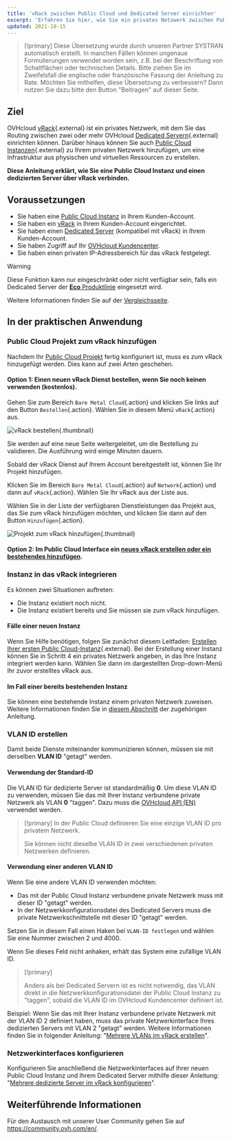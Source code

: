 ```yaml
---
title: 'vRack zwischen Public Cloud und Dedicated Server einrichten'
excerpt: 'Erfahren Sie hier, wie Sie ein privates Netzwerk zwischen Public Cloud Instanzen und Dedicated Servern einrichten'
updated: 2021-10-15
---
```


> [!primary]
> Diese Übersetzung wurde durch unseren Partner SYSTRAN automatisch erstellt. In manchen Fällen können ungenaue Formulierungen verwendet worden sein, z.B. bei der Beschriftung von Schaltflächen oder technischen Details. Bitte ziehen Sie im Zweifelsfall die englische oder französische Fassung der Anleitung zu Rate. Möchten Sie mithelfen, diese Übersetzung zu verbessern? Dann nutzen Sie dazu bitte den Button "Beitragen" auf dieser Seite.
>

## Ziel

OVHcloud [vRack](https://www.ovh.de/loesungen/vrack/){.external} ist ein privates Netzwerk, mit dem Sie das Routing zwischen zwei oder mehr OVHcloud [Dedicated Servern](https://www.ovh.de/dedicated_server/){.external} einrichten können. Darüber hinaus können Sie auch [Public Cloud Instanzen](https://www.ovh.de/public-cloud/instances/){.external} zu Ihrem privaten Netzwerk hinzufügen, um eine Infrastruktur aus physischen und virtuellen Ressourcen zu erstellen.

**Diese Anleitung erklärt, wie Sie eine Public Cloud Instanz und einen dedizierten Server über vRack verbinden.**

## Voraussetzungen

- Sie haben eine [Public Cloud Instanz](public-cloud-first-steps#schritt-3-instanz-erstellen.) in Ihrem Kunden-Account.
- Sie haben ein [vRack](https://www.ovh.de/loesungen/vrack/) in Ihrem Kunden-Account eingerichtet.
- Sie haben einen [Dedicated Server](https://www.ovhcloud.com/de/bare-metal/) (kompatibel mit vRack) in Ihrem Kunden-Account.
- Sie haben Zugriff auf Ihr [OVHcloud Kundencenter](https://www.ovh.com/auth/?action=gotomanager&from=https://www.ovh.de/&ovhSubsidiary=de).
- Sie haben einen privaten IP-Adressbereich für das vRack festgelegt.

> [!warning]
> Diese Funktion kann nur eingeschränkt oder nicht verfügbar sein, falls ein Dedicated Server der [**Eco** Produktlinie](https://eco.ovhcloud.com/de/about/) eingesetzt wird.
>
> Weitere Informationen finden Sie auf der [Vergleichsseite](https://eco.ovhcloud.com/de/compare/).

## In der praktischen Anwendung

### Public Cloud Projekt zum vRack hinzufügen

Nachdem Ihr [Public Cloud Projekt](create_a_public_cloud_project1.) fertig konfiguriert ist, muss es zum vRack hinzugefügt werden. Dies kann auf zwei Arten geschehen.

#### Option 1: Einen neuen vRack Dienst bestellen, wenn Sie noch keinen verwenden (kostenlos).

Gehen Sie zum Bereich `Bare Metal Cloud`{.action} und klicken Sie links auf den Button `Bestellen`{.action}. Wählen Sie in diesem Menü `vRack`{.action} aus.

![vRack bestellen](orderingvrack.png){.thumbnail}

Sie werden auf eine neue Seite weitergeleitet, um die Bestellung zu validieren. Die Ausführung wird einige Minuten dauern.

Sobald der vRack Dienst auf Ihrem Account bereitgestellt ist, können Sie Ihr Projekt hinzufügen.

Klicken Sie im Bereich `Bare Metal Cloud`{.action} auf `Network`{.action} und dann auf `vRack`{.action}. Wählen Sie Ihr vRack aus der Liste aus.

Wählen Sie in der Liste der verfügbaren Dienstleistungen das Projekt aus, das Sie zum vRack hinzufügen möchten, und klicken Sie dann auf den Button `Hinzufügen`{.action}.

![Projekt zum vRack hinzufügen](addprojectvrack.png){.thumbnail}

#### Option 2: Im Public Cloud Interface ein [neues vRack erstellen oder ein bestehendes hinzufügen](getting-started-07-creating-vrack#schritt-1-vrack-aktivieren-und-verwalten.).

### Instanz in das vRack integrieren

Es können zwei Situationen auftreten:

- Die Instanz existiert noch nicht.
- Die Instanz existiert bereits und Sie müssen sie zum vRack hinzufügen.

#### Fälle einer neuen Instanz

Wenn Sie Hilfe benötigen, folgen Sie zunächst diesem Leitfaden: [Erstellen Ihrer ersten Public Cloud-Instanz](public-cloud-first-steps#schritt-3-instanz-erstellen.){.external}. Bei der Erstellung einer Instanz können Sie in Schritt 4 ein privates Netzwerk angeben, in das Ihre Instanz integriert werden kann. Wählen Sie dann im dargestellten Drop-down-Menü Ihr zuvor erstelltes vRack aus.

#### Im Fall einer bereits bestehenden Instanz

Sie können eine bestehende Instanz einem privaten Netzwerk zuweisen. Weitere Informationen finden Sie in [diesem Abschnitt](getting-started-07-creating-vrack#im-fall-einer-bestehenden-instanz.) der zugehörigen Anleitung.

### VLAN ID erstellen

Damit beide Dienste miteinander kommunizieren können, müssen sie mit derselben **VLAN ID** "getagt" werden. 

#### Verwendung der Standard-ID

Die VLAN ID für dedizierte Server ist standardmäßig **0**. Um diese VLAN ID zu verwenden, müssen Sie das mit Ihrer Instanz verbundene private Netzwerk als VLAN **0** "taggen". Dazu muss die [OVHcloud API (EN)](getting-started-08-creating-vrack-with-api#step-3-creating-a-vlan-in-the-vrack.) verwendet werden.

> [!primary]
> In der Public Cloud definieren Sie eine einzige VLAN ID pro privatem Netzwerk.
>
> Sie können nicht dieselbe VLAN ID in zwei verschiedenen privaten Netzwerken definieren.

#### Verwendung einer anderen VLAN ID

Wenn Sie eine andere VLAN ID verwenden möchten:

- Das mit der Public Cloud Instanz verbundene private Netzwerk muss mit dieser ID "getagt" werden.
- In der Netzwerkkonfigurationsdatei des Dedicated Servers muss die private Netzwerkschnittstelle mit dieser ID "getagt" werden.

Setzen Sie in diesem Fall einen Haken bei `VLAN-ID festlegen` und wählen Sie eine Nummer zwischen 2 und 4000.

Wenn Sie dieses Feld nicht anhaken, erhält das System eine zufällige VLAN ID.

> [!primary]
> 
> Anders als bei Dedicated Servern ist es nicht notwendig, das VLAN direkt in die Netzwerkkonfigurationsdatei der Public Cloud Instanz zu "taggen", sobald die VLAN ID im OVHcloud Kundencenter definiert ist.
>

Beispiel: Wenn Sie das mit Ihrer Instanz verbundene private Netzwerk mit der VLAN ID 2 definiert haben, muss das private Netzwerkinterface Ihres dedizierten Servers mit VLAN 2 "getagt" werden. Weitere Informationen finden Sie in folgender Anleitung: "[Mehrere VLANs im vRack erstellen](creating-multiple-vlans-in-a-vrack1.)".

### Netzwerkinterfaces konfigurieren

Konfigurieren Sie anschließend die Netzwerkinterfaces auf Ihrer neuen Public Cloud Instanz und Ihrem Dedicated Server mithilfe dieser Anleitung: "[Mehrere dedizierte Server im vRack konfigurieren](vrack_configuring_on_dedicated_server1.)".

## Weiterführende Informationen

Für den Austausch mit unserer User Community gehen Sie auf <https://community.ovh.com/en/>.

